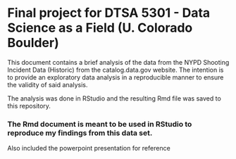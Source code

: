 # Final project for DTSA 5301 - Data Science as a Field (U. Colorado Boulder)


This document contains a brief analysis of the data from the NYPD Shooting Incident Data (Historic) from the catalog.data.gov website. 
The intention is to provide an exploratory data analysis in a reproducible manner to ensure the validity of said analysis.


The analysis was done in RStudio and the resulting Rmd file was saved to this repository.

### The Rmd document is meant to be used in RStudio to reproduce my findings from this data set.

Also included the powerpoint presentation for reference
